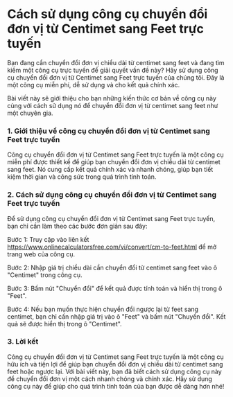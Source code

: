 Cách sử dụng công cụ chuyển đổi đơn vị từ Centimet sang Feet trực tuyến
=======================================================================

Bạn đang cần chuyển đổi đơn vị chiều dài từ centimet sang feet và đang tìm kiếm một công cụ trực tuyến để giải quyết vấn đề này? Hãy sử dụng công cụ chuyển đổi đơn vị từ Centimet sang Feet trực tuyến của chúng tôi. Đây là một công cụ miễn phí, dễ sử dụng và cho kết quả chính xác.

Bài viết này sẽ giới thiệu cho bạn những kiến thức cơ bản về công cụ này cùng với cách sử dụng nó để chuyển đổi đơn vị từ centimet sang feet như một chuyên gia.

### 1. Giới thiệu về công cụ chuyển đổi đơn vị từ Centimet sang Feet trực tuyến

Công cụ chuyển đổi đơn vị từ Centimet sang Feet trực tuyến là một công cụ miễn phí được thiết kế để giúp bạn chuyển đổi đơn vị chiều dài từ centimet sang feet. Nó cung cấp kết quả chính xác và nhanh chóng, giúp bạn tiết kiệm thời gian và công sức trong quá trình tính toán.

### 2. Cách sử dụng công cụ chuyển đổi đơn vị từ Centimet sang Feet trực tuyến

Để sử dụng công cụ chuyển đổi đơn vị từ Centimet sang Feet trực tuyến, bạn chỉ cần làm theo các bước đơn giản sau đây:

Bước 1: Truy cập vào liên kết <https://www.onlinecalculatorsfree.com/vi/convert/cm-to-feet.html> để mở trang web của công cụ.

Bước 2: Nhập giá trị chiều dài cần chuyển đổi từ centimet sang feet vào ô "Centimet" trong công cụ.

Bước 3: Bấm nút "Chuyển đổi" để kết quả được tính toán và hiển thị trong ô "Feet".

Bước 4: Nếu bạn muốn thực hiện chuyển đổi ngược lại từ feet sang centimet, bạn chỉ cần nhập giá trị vào ô "Feet" và bấm nút "Chuyển đổi". Kết quả sẽ được hiển thị trong ô "Centimet".

### 3. Lời kết

Công cụ chuyển đổi đơn vị từ Centimet sang Feet trực tuyến là một công cụ hữu ích và tiện lợi để giúp bạn chuyển đổi đơn vị chiều dài từ centimet sang feet hoặc ngược lại. Với bài viết này, bạn đã biết cách sử dụng công cụ này để chuyển đổi đơn vị một cách nhanh chóng và chính xác. Hãy sử dụng công cụ này để giúp cho quá trình tính toán của bạn được dễ dàng hơn nhé!